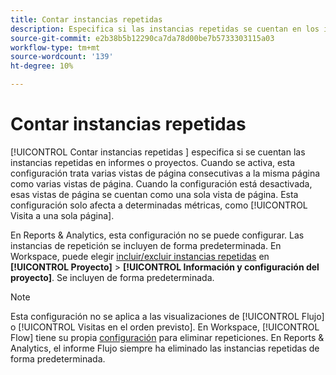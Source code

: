 ```yaml
---
title: Contar instancias repetidas
description: Especifica si las instancias repetidas se cuentan en los informes.
source-git-commit: e2b38b5b12290ca7da78d00be7b5733303115a03
workflow-type: tm+mt
source-wordcount: '139'
ht-degree: 10%

---
```



# Contar instancias repetidas

[!UICONTROL Contar instancias repetidas ] especifica si se cuentan las instancias repetidas en informes o proyectos. Cuando se activa, esta configuración trata varias vistas de página consecutivas a la misma página como varias vistas de página. Cuando la configuración está desactivada, esas vistas de página se cuentan como una sola vista de página. Esta configuración solo afecta a determinadas métricas, como [!UICONTROL Visita a una sola página].

En Reports &amp; Analytics, esta configuración no se puede configurar. Las instancias de repetición se incluyen de forma predeterminada.
En Workspace, puede elegir [incluir/excluir instancias repetidas](/help/analyze/analysis-workspace/build-workspace-project/freeform-overview.md) en **[!UICONTROL Proyecto]** > **[!UICONTROL Información y configuración del proyecto]**. Se incluyen de forma predeterminada.

>[!NOTE]
>Esta configuración no se aplica a las visualizaciones de [!UICONTROL Flujo] o [!UICONTROL Visitas en el orden previsto]. En Workspace, [!UICONTROL Flow] tiene su propia [configuración](/help/analyze/analysis-workspace/visualizations/c-flow/flow-settings.md) para eliminar repeticiones. En Reports &amp; Analytics, el informe Flujo siempre ha eliminado las instancias repetidas de forma predeterminada.
